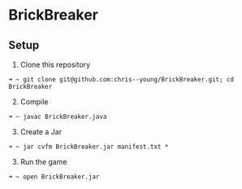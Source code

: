 # BrickBreaker

## Setup

1. Clone this repository

  ````
  ➜ ~ git clone git@github.com:chris--young/BrickBreaker.git; cd BrickBreaker
  ````


2. Compile

  ````
  ➜ ~ javac BrickBreaker.java
  ````

3. Create a Jar

  ````
  ➜ ~ jar cvfm BrickBreaker.jar manifest.txt *

  ````

3. Run the game

  ````
  ➜ ~ open BrickBreaker.jar
  ````
